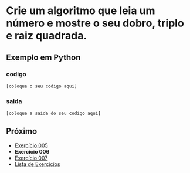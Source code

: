 # Crie um algoritmo que leia um número e mostre o seu dobro, triplo e raiz quadrada.

## Exemplo em Python

### codigo

``` python
[coloque o seu codigo aqui]
```

### saida

```
[coloque a saida do seu codigo aqui]
```

## Próximo

- [Exercício 005](../../005/python)
- **Exercício 006**
- [Exercício 007](../../007/python)
- [Lista de Exercicios](../../)

